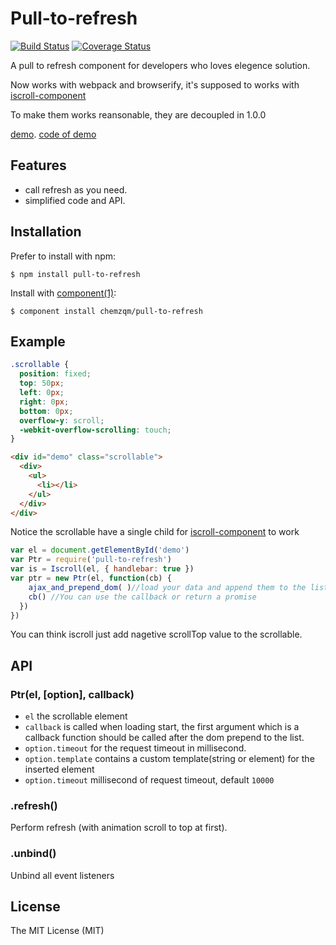 # Pull-to-refresh

  [![Build Status](https://secure.travis-ci.org/chemzqm/pull-to-refresh.svg)](http://travis-ci.org/chemzqm/pull-to-refresh)
  [![Coverage Status](https://coveralls.io/repos/chemzqm/pull-to-refresh/badge.svg?branch=master&service=github)](https://coveralls.io/github/chemzqm/pull-to-refresh?branch=master)

  A pull to refresh component for developers who loves elegence solution.

  Now works with webpack and browserify, it's supposed to works with [iscroll-component](https://github.com/chemzqm/iscroll)

  To make them works reansonable, they are decoupled in 1.0.0

  [demo](http://chemzqm.github.io/pull-to-refresh).
  [code of demo](https://github.com/chemzqm/pull-to-refresh/blob/gh-pages/index.js)

## Features

* call refresh as you need.
* simplified code and API.

## Installation

  Prefer to install with npm:

    $ npm install pull-to-refresh

  Install with [component(1)](http://component.io):

    $ component install chemzqm/pull-to-refresh

## Example
``` css
.scrollable {
  position: fixed;
  top: 50px;
  left: 0px;
  right: 0px;
  bottom: 0px;
  overflow-y: scroll;
  -webkit-overflow-scrolling: touch;
}
```
``` html
<div id="demo" class="scrollable">
  <div>
    <ul>
      <li></li>
    </ul>
  </div>
</div>
```
Notice the scrollable have a single child for [iscroll-component](https://github.com/chemzqm/iscroll) to work

``` js
var el = document.getElementById('demo')
var Ptr = require('pull-to-refresh')
var is = Iscroll(el, { handlebar: true })
var ptr = new Ptr(el, function(cb) {
    ajax_and_prepend_dom( )//load your data and append them to the list
    cb() //You can use the callback or return a promise
  })
})
```
You can think iscroll just add nagetive scrollTop value to the scrollable.

## API

### Ptr(el, [option], callback)

* `el` the scrollable element
* `callback` is called when loading start, the first argument which is a callback function should be called after the dom prepend to the list.
* `option.timeout` for the request timeout in millisecond.
* `option.template` contains a custom template(string or element) for the inserted element
* `option.timeout` millisecond of request timeout, default `10000`

### .refresh()

Perform refresh (with animation scroll to top at first).

### .unbind()

Unbind all event listeners

## License

  The MIT License (MIT)
